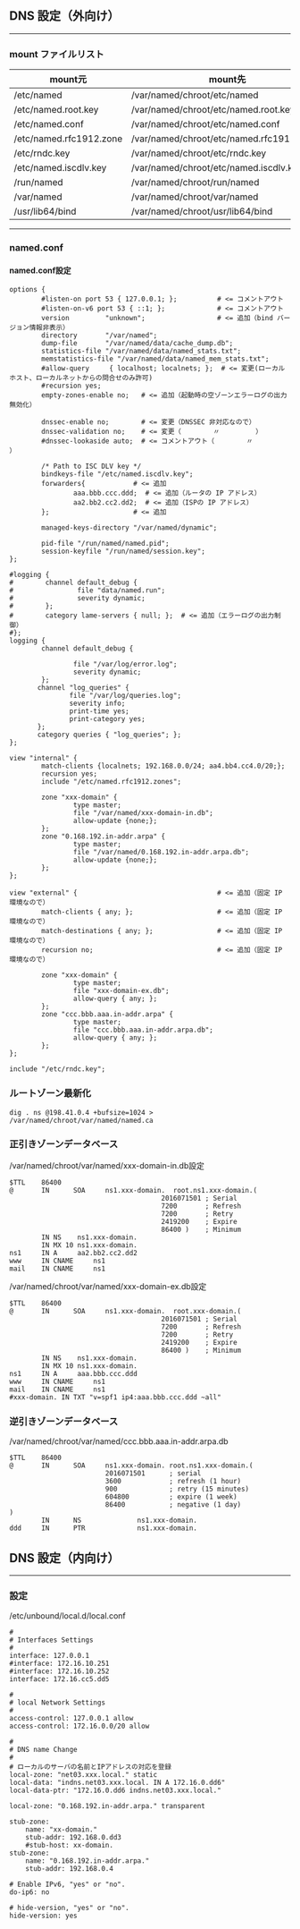 
## DNS 設定（外向け）
------------------

### mount ファイルリスト
| mount元	| mount先 |
| ------- | ------- |
| /etc/named | /var/named/chroot/etc/named |
| /etc/named.root.key | /var/named/chroot/etc/named.root.key |
| /etc/named.conf | /var/named/chroot/etc/named.conf |
| /etc/named.rfc1912.zone | /var/named/chroot/etc/named.rfc1912.zones |
| /etc/rndc.key | /var/named/chroot/etc/rndc.key |
| /etc/named.iscdlv.key | /var/named/chroot/etc/named.iscdlv.key |
| /run/named | /var/named/chroot/run/named |
| /var/named | /var/named/chroot/var/named |
| /usr/lib64/bind | /var/named/chroot/usr/lib64/bind |

---------------------------------------------------
### named.conf
#### named.conf設定
```
options {
        #listen-on port 53 { 127.0.0.1; };          # <= コメントアウト
        #listen-on-v6 port 53 { ::1; };             # <= コメントアウト
        version         "unknown";                  # <= 追加（bind バージョン情報非表示）
        directory       "/var/named";
        dump-file       "/var/named/data/cache_dump.db";
        statistics-file "/var/named/data/named_stats.txt";
        memstatistics-file "/var/named/data/named_mem_stats.txt";
        #allow-query     { localhost; localnets; };  # <= 変更(ローカルホスト、ローカルネットからの問合せのみ許可)
        #recursion yes;
        empty-zones-enable no;   # <= 追加（起動時の空ゾーンエラーログの出力無効化）

        dnssec-enable no;        # <= 変更（DNSSEC 非対応なので）
        dnssec-validation no;    # <= 変更（        〃         ）
        #dnssec-lookaside auto;  # <= コメントアウト（        〃         ）

        /* Path to ISC DLV key */
        bindkeys-file "/etc/named.iscdlv.key";
        forwarders{            # <= 追加
                aaa.bbb.ccc.ddd;  # <= 追加（ルータの IP アドレス）
                aa2.bb2.cc2.dd2;  # <= 追加（ISPの IP アドレス）
        };                     # <= 追加

        managed-keys-directory "/var/named/dynamic";

        pid-file "/run/named/named.pid";
        session-keyfile "/run/named/session.key";
};

#logging {
#        channel default_debug {
#                file "data/named.run";
#                severity dynamic;
#        };
#        category lame-servers { null; };  # <= 追加（エラーログの出力制御）
#};
logging {					
        channel default_debug {					
					
                file "/var/log/error.log";					
                severity dynamic;					
        };					
       channel "log_queries" {					
               file "/var/log/queries.log";					
               severity info;					
               print-time yes;					
               print-category yes;					
       };					
       category queries { "log_queries"; };					
};

view "internal" {						
        match-clients {localnets; 192.168.0.0/24; aa4.bb4.cc4.0/20;};						
        recursion yes;						
        include "/etc/named.rfc1912.zones";						
						
        zone "xxx-domain" {						
                type master;						
                file "/var/named/xxx-domain-in.db";						
                allow-update {none;};						
        };
        zone "0.168.192.in-addr.arpa" {						
                type master;						
                file "/var/named/0.168.192.in-addr.arpa.db";						
                allow-update {none;};						
        };						
};

view "external" {                                   # <= 追加（固定 IP 環境なので）
        match-clients { any; };                     # <= 追加（固定 IP 環境なので）
        match-destinations { any; };                # <= 追加（固定 IP 環境なので）
        recursion no;                               # <= 追加（固定 IP 環境なので）
        
        zone "xxx-domain" {
                type master;
                file "xxx-domain-ex.db";
                allow-query { any; };
        };
        zone "ccc.bbb.aaa.in-addr.arpa" {
                type master;
                file "ccc.bbb.aaa.in-addr.arpa.db";
                allow-query { any; };
        };
};

include "/etc/rndc.key";								
```

### ルートゾーン最新化
```
dig . ns @198.41.0.4 +bufsize=1024 > /var/named/chroot/var/named/named.ca
```

### 正引きゾーンデータベース
/var/named/chroot/var/named/xxx-domain-in.db設定
```
$TTL    86400
@       IN      SOA     ns1.xxx-domain.  root.ns1.xxx-domain.(
                                      2016071501 ; Serial
                                      7200       ; Refresh
                                      7200       ; Retry
                                      2419200    ; Expire
                                      86400 )    ; Minimum
        IN NS    ns1.xxx-domain.
        IN MX 10 ns1.xxx-domain.
ns1     IN A     aa2.bb2.cc2.dd2
www     IN CNAME     ns1
mail    IN CNAME     ns1
```

/var/named/chroot/var/named/xxx-domain-ex.db設定
```
$TTL    86400
@       IN      SOA     ns1.xxx-domain.  root.xxx-domain.(
                                      2016071501 ; Serial
                                      7200       ; Refresh
                                      7200       ; Retry
                                      2419200    ; Expire
                                      86400 )    ; Minimum
        IN NS    ns1.xxx-domain.
        IN MX 10 ns1.xxx-domain.
ns1     IN A     aaa.bbb.ccc.ddd
www     IN CNAME     ns1
mail    IN CNAME     ns1
#xxx-domain. IN TXT "v=spf1 ip4:aaa.bbb.ccc.ddd ~all"
```

### 逆引きゾーンデータベース
/var/named/chroot/var/named/ccc.bbb.aaa.in-addr.arpa.db
```
$TTL    86400
@       IN      SOA     ns1.xxx-domain. root.ns1.xxx-domain.(
                        2016071501      ; serial
                        3600            ; refresh (1 hour)
                        900             ; retry (15 minutes)
                        604800          ; expire (1 week)
                        86400           ; negative (1 day)
)
        IN      NS              ns1.xxx-domain.
ddd     IN      PTR             ns1.xxx-domain.
```



## DNS 設定（内向け）
------------------
### 設定
/etc/unbound/local.d/local.conf
```
#
# Interfaces Settings
#
interface: 127.0.0.1
#interface: 172.16.10.251
#interface: 172.16.10.252
interface: 172.16.cc5.dd5
 
#
# local Network Settings
#
access-control: 127.0.0.1 allow
access-control: 172.16.0.0/20 allow

#
# DNS name Change
#
# ローカルのサーバの名前とIPアドレスの対応を登録
local-zone: "net03.xxx.local." static
local-data: "indns.net03.xxx.local. IN A 172.16.0.dd6"
local-data-ptr: "172.16.0.dd6 indns.net03.xxx.local."

local-zone: "0.168.192.in-addr.arpa." transparent

stub-zone:
    name: "xx-domain."
    stub-addr: 192.168.0.dd3
    #stub-host: xx-domain.
stub-zone:
    name: "0.168.192.in-addr.arpa."
    stub-addr: 192.168.0.4

# Enable IPv6, "yes" or "no".
do-ip6: no

# hide-version, "yes" or "no".
hide-version: yes
```
